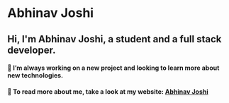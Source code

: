 # Abhinav Joshi

## Hi, I'm Abhinav Joshi, a student and a full stack developer.

#### 🔭  I’m always working on a new project and looking to learn more about new technologies.
#### 🌱  To read more about me, take a look at my website: [Abhinav Joshi](https://abhinav-joshi.tech/)

